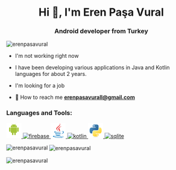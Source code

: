 <h1 align="center">Hi 👋, I'm Eren Paşa Vural</h1>
<h3 align="center">Android developer from Turkey</h3>

<p align="left"> <img src="https://komarev.com/ghpvc/?username=erenpasavural&label=Profile%20views&color=0e75b6&style=flat" alt="erenpasavural" /> </p>

- I'm not working right now
- I have been developing various applications in Java and Kotlin languages for about 2 years.
- I'm looking for a job

- 💬 How to reach me **erenpasavurall@gmail.com**


<h3 align="left">Languages and Tools:</h3>
<p align="left"> <a href="https://developer.android.com" target="_blank" rel="noreferrer"> <img src="https://raw.githubusercontent.com/devicons/devicon/master/icons/android/android-original-wordmark.svg" alt="android" width="40" height="40"/> </a> <a href="https://firebase.google.com/" target="_blank" rel="noreferrer"> <img src="https://www.vectorlogo.zone/logos/firebase/firebase-icon.svg" alt="firebase" width="40" height="40"/> </a> <a href="https://www.java.com" target="_blank" rel="noreferrer"> <img src="https://raw.githubusercontent.com/devicons/devicon/master/icons/java/java-original.svg" alt="java" width="40" height="40"/> </a> <a href="https://kotlinlang.org" target="_blank" rel="noreferrer"> <img src="https://www.vectorlogo.zone/logos/kotlinlang/kotlinlang-icon.svg" alt="kotlin" width="40" height="40"/> </a> <a href="https://www.python.org" target="_blank" rel="noreferrer"> <img src="https://raw.githubusercontent.com/devicons/devicon/master/icons/python/python-original.svg" alt="python" width="40" height="40"/> </a> <a href="https://www.sqlite.org/" target="_blank" rel="noreferrer"> <img src="https://www.vectorlogo.zone/logos/sqlite/sqlite-icon.svg" alt="sqlite" width="40" height="40"/> </a> </p>

<p><img align="left" src="https://github-readme-stats.vercel.app/api/top-langs?username=erenpasavural&show_icons=true&locale=en&layout=compact" alt="erenpasavural" /></p>

<p>&nbsp;<img align="center" src="https://github-readme-stats.vercel.app/api?username=erenpasavural&show_icons=true&locale=en" alt="erenpasavural" /></p>

<p><img align="center" src="https://github-readme-streak-stats.herokuapp.com/?user=erenpasavural&" alt="erenpasavural" /></p>
